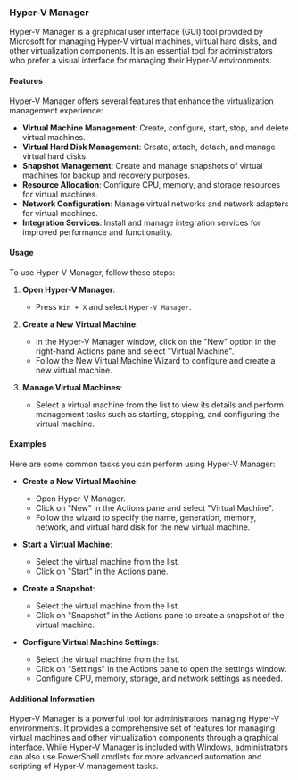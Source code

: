 
### Hyper-V Manager

Hyper-V Manager is a graphical user interface (GUI) tool provided by Microsoft for managing Hyper-V virtual machines, virtual hard disks, and other virtualization components. It is an essential tool for administrators who prefer a visual interface for managing their Hyper-V environments.

#### Features

Hyper-V Manager offers several features that enhance the virtualization management experience:

- **Virtual Machine Management**: Create, configure, start, stop, and delete virtual machines.
- **Virtual Hard Disk Management**: Create, attach, detach, and manage virtual hard disks.
- **Snapshot Management**: Create and manage snapshots of virtual machines for backup and recovery purposes.
- **Resource Allocation**: Configure CPU, memory, and storage resources for virtual machines.
- **Network Configuration**: Manage virtual networks and network adapters for virtual machines.
- **Integration Services**: Install and manage integration services for improved performance and functionality.

#### Usage

To use Hyper-V Manager, follow these steps:

1. **Open Hyper-V Manager**:
   - Press `Win + X` and select `Hyper-V Manager`.

2. **Create a New Virtual Machine**:
   - In the Hyper-V Manager window, click on the "New" option in the right-hand Actions pane and select "Virtual Machine".
   - Follow the New Virtual Machine Wizard to configure and create a new virtual machine.

3. **Manage Virtual Machines**:
   - Select a virtual machine from the list to view its details and perform management tasks such as starting, stopping, and configuring the virtual machine.

#### Examples

Here are some common tasks you can perform using Hyper-V Manager:

- **Create a New Virtual Machine**:
  - Open Hyper-V Manager.
  - Click on "New" in the Actions pane and select "Virtual Machine".
  - Follow the wizard to specify the name, generation, memory, network, and virtual hard disk for the new virtual machine.

- **Start a Virtual Machine**:
  - Select the virtual machine from the list.
  - Click on "Start" in the Actions pane.

- **Create a Snapshot**:
  - Select the virtual machine from the list.
  - Click on "Snapshot" in the Actions pane to create a snapshot of the virtual machine.

- **Configure Virtual Machine Settings**:
  - Select the virtual machine from the list.
  - Click on "Settings" in the Actions pane to open the settings window.
  - Configure CPU, memory, storage, and network settings as needed.

#### Additional Information

Hyper-V Manager is a powerful tool for administrators managing Hyper-V environments. It provides a comprehensive set of features for managing virtual machines and other virtualization components through a graphical interface. While Hyper-V Manager is included with Windows, administrators can also use PowerShell cmdlets for more advanced automation and scripting of Hyper-V management tasks.

